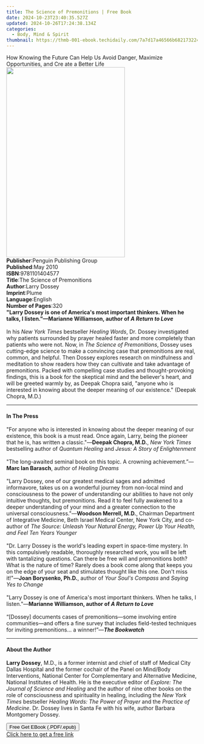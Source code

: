 ```yaml
---
title: The Science of Premonitions | Free Book
date: 2024-10-23T23:40:35.527Z
updated: 2024-10-26T17:24:38.134Z
categories:
  - Body, Mind & Spirit
thumbnail: https://thmb-001-ebook.techidaily.com/7a7d17a46566b6821732244e42059611ad6589cd77aa6034e7bd3e414f3301d7.jpg
---
```

<main id="book-container">
  <div class="flex flex-col">
    <div class="book-brief flex-1 py-6 px-4 sm:p-6 md:py-10 md:px-8">
      <!-- brief-->
      <div class="book-brief-main">
        How Knowing the Future Can Help Us Avoid Danger, Maximize Opportunities,
        and Cre ate a Better Life
      </div>
    </div>
    <div
      class="book-meta-info flex-1 grid gap-4 col-start-1 col-end-3 row-start-1 sm:mb-6 sm:grid-cols-4 lg:gap-6 lg:col-start-2 lg:row-end-6 lg:row-span-6 lg:mb-0"
    >
      <div
        class="book-meta-info-left place-content-center mt-4 p-4 text-sm leading-6 col-start-2 col-span-2 dark:text-slate-400"
      >
        <img
          class="w-full h-500 object-cover rounded-lg sm:h-255 sm:col-span-2 lg:col-span-full"
          src="https://img-001-ebook.techidaily.com/d560c38c8062f01472492caa421f65b282195dd64ff2293b8e98f0bc667929d4.jpg"
          alt=""
          width="312"
          height="500"
        />
      </div>
      <div
        class="book-meta-info-right mt-2 col-start-1 row-start-2 col-span-3 self-center"
      >
        <!-- meta data  -->
        <div class="flex flex-col px-4 md:px-8">
          <div class="flex-1">
            <strong>Publisher</strong>:<span class="px-2"
              >Penguin Publishing Group</span
            >
          </div>
          <div class="flex-1">
            <strong>Published</strong>:<span class="px-2">May 2010</span>
          </div>
          <div class="flex-1">
            <strong>ISBN</strong>:<span class="px-2">9781101404577</span>
          </div>
          <div class="flex-1">
            <strong>Title</strong>:<span class="px-2"
              >The Science of Premonitions</span
            >
          </div>
          <div class="flex-1">
            <strong>Author</strong>:<span class="px-2">Larry Dossey</span>
          </div>
          <div class="flex-1">
            <strong>Imprint</strong>:<span class="px-2">Plume</span>
          </div>
          <div class="flex-1">
            <strong>Language</strong>:<span class="px-2">English</span>
          </div>
          <div class="flex-1">
            <strong>Number of Pages</strong>:<span class="px-2">320</span>
          </div>
        </div>
      </div>
    </div>
    <div class="book-description flex-1 py-6 px-4 sm:p-6 md:py-10 md:px-8">
      <div class="book-description-main">
        <div accordion-content="" id="description">
          <b
            >"Larry Dossey is one of America's most important thinkers. When he
            talks, I listen."—Marianne Williamson, author of
            <i>A Return to Love</i></b
          >
          <br /><br />
          In his&nbsp;<i>New York Times</i> bestseller&nbsp;<i>Healing Words</i
          >, Dr. Dossey investigated why patients surrounded by prayer healed
          faster and more completely than patients who were not. Now, in
          <i>The Science of Premonitions</i>, Dossey uses cutting-edge science
          to make a convincing case that premonitions are real, common, and
          helpful. Then Dossey explores research on mindfulness and meditation
          to show readers how they can cultivate and take advantage of
          premonitions. Packed with compelling case studies and
          thought-provoking findings, this is a book for the skeptical mind and
          the believer's heart, and will be greeted warmly by, as Deepak Chopra
          said,&nbsp;"anyone who is interested in knowing about the deeper
          meaning of our existence." (Deepak Chopra, M.D.)
        </div>
      </div>
    </div>
    <div class="book-excerpts flex-1 py-6 px-4 sm:p-6 md:py-10 md:px-8">
      <!-- excerpts-->
      <div class="book-excerpts-main">
        <hr />
        <h4 class="placeholder placeholder-heading">
          <span>In The Press</span>
        </h4>
        <p>
          "For anyone who is interested in knowing about the deeper meaning of
          our existence, this book is a must read. Once again, Larry, being the
          pioneer that he is, has written a classic."—<b>Deepak Chopra, M.D.</b
          >,&nbsp;<i>New York Times</i> bestselling author of
          <i>Quantum Healing</i> and <i>Jesus: A Story of Enlightenment</i
          ><br />
          &nbsp;<br />
          "The long-awaited seminal book on this topic. A crowning
          achievement.”—<b>Marc Ian Barasch</b>, author of&nbsp;<i
            >Healing Dreams</i
          ><br /><br />
          "Larry Dossey, one of our greatest medical sages and admitted
          informavore, takes us on a wonderful journey from non-local mind and
          consciousness to the power of understanding our abilities to have not
          only intuitive thoughts, but premonitions. Read it to feel fully
          awakened to a deeper understanding of your mind and a greater
          connection to the universal consciousness."—<b
            >Woodson Merrell, M.D.</b
          >, Chairman Department of Integrative Medicine, Beth Israel Medical
          Center, New York City, and co-author of&nbsp;<i
            >The Source: Unleash Your Natural Energy, Power Up Your Health, and
            Feel Ten Years Younger<br /> </i
          ><br />
          "Dr. Larry Dossey is the world's leading expert in space-time mystery.
          In this compulsively readable, thoroughly researched work, you will be
          left with tantalizing questions. Can there be free will and
          premonitions both? What is the nature of time? Rarely does a book come
          along that keeps you on the edge of your seat and stimulates thought
          like this one. Don't miss it!"—<b>Joan Borysenko, Ph.D.</b
          >,&nbsp;author of <i>Your Soul's Compass</i>&nbsp;and&nbsp;<i
            >Saying Yes to Change</i
          ><br /><br />"Larry Dossey is one of America's most important
          thinkers. When he talks, I listen."—<b
            >Marianne Williamson, author of&nbsp;<i>A Return to Love</i
            >&nbsp;<br /><br /></b
          >“[Dossey] documents cases of premonitions—some involving entire
          communities—and offers a fine survey that includes field-tested
          techniques for inviting premonitions… a winner!”—<b
            ><i>The Bookwatch</i></b
          >
        </p>
      </div>
    </div>
    <div class="book-about-author flex-1 py-6 px-4 sm:p-6 md:py-10 md:px-8">
      <!-- about author-->
      <div class="book-main-author-main">
        <hr />
        <h4 class="placeholder placeholder-heading">
          <span>About the Author</span>
        </h4>
        <p>
          <b>Larry Dossey</b>, M.D., is a former internist and chief of staff of
          Medical City Dallas Hospital and the former cochair of the Panel on
          Mind/Body Interventions, National Center for Complementary and
          Alternative Medicine, National Institutes of Health. He is the
          executive editor of&nbsp;<i
            >Explore: The Journal of Science and Healing&nbsp;</i
          >and the author of nine other books on the role of consciousness and
          spirituality in healing, including the&nbsp;<i>New York Times&nbsp;</i
          >bestseller&nbsp;<i>Healing Words: The Power of Prayer</i>&nbsp;and
          the&nbsp;<i>Practice of Medicine</i>. Dr. Dossey lives in Santa Fe
          with his wife, author Barbara Montgomery Dossey.
        </p>
      </div>
    </div>
    <div class="book-free-get flex-1 py-6 px-4 sm:p-6 md:py-10 md:px-8">
      <button
        id="btn-free-get"
        class="bg-blue-500 hover:bg-blue-700 text-white font-bold py-2 px-4 rounded"
      >
        Free Get EBook (.PDF/.epub)
      </button>
      <div id="countdown-display" class="px-2 text-lg mt-2"></div>
      <a
        id="free-link"
        class="hidden bg-blue-500 hover:bg-blue-700 text-white font-bold py-2 px-4 rounded"
        href="https://www.ebooks.com/en-us/book/516362/the-science-of-premonitions/larry-dossey/"
        target="_blank"
        >Click here to get a free link</a
      >
    </div>
    <script>
      let countdownTime = 0;
      let countdownInterval = null;
      document
        .getElementById('btn-free-get')
        .addEventListener('click', startCountdown);
      function startCountdown() {
        countdownTime = new Date().getTime() + 60000 * 3;
        countdownInterval = setInterval(updateCountdown, 1000);
        document.getElementById('btn-free-get').disabled = true;
        document
          .getElementById('btn-free-get')
          .classList.add('bg-gray-500', 'cursor-not-allowed');
      }
      function updateCountdown() {
        let currentTime = new Date().getTime();
        let timeLeft = countdownTime - currentTime;
        let secondsLeft = Math.floor(timeLeft / 1000);
        document.getElementById('countdown-display').innerHTML =
          `Remaining time: ${secondsLeft} seconds.`;
        if (secondsLeft <= 0) {
          clearInterval(countdownInterval);
          document.getElementById('btn-free-get').classList.add('hidden');
          document.getElementById('free-link').classList.remove('hidden');
          document.getElementById('countdown-display').innerHTML = '';
        }
      }
    </script>
  </div>
</main>

<ins class="adsbygoogle"
      style="display:block"
      data-ad-client="ca-pub-7571918770474297"
      data-ad-slot="8358498916"
      data-ad-format="auto"
      data-full-width-responsive="true"></ins>
    